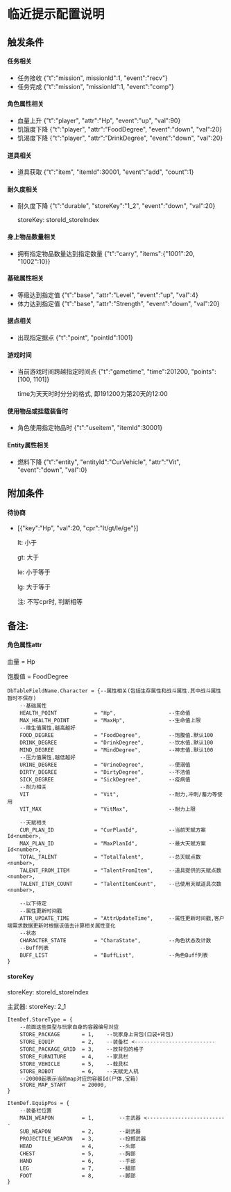 # 临近提示配置说明

## 触发条件

#### 任务相关

- 任务接收  {"t":"mission", missionId":1, "event":"recv"}
- 任务完成  {"t":"mission", "missionId":1, "event":"comp"}

#### 角色属性相关

- 血量上升 {"t":"player", "attr":"Hp", "event":"up", "val":90}
- 饥饿度下降 {"t":"player", "attr":"FoodDegree", "event":"down", "val":20}
- 饥渴度下降 {"t":"player", "attr":"DrinkDegree", "event":"down", "val":20}

#### 道具相关

- 道具获取 {"t":"item", "itemId":30001, "event":"add", "count":1}

#### 耐久度相关

- 耐久度下降 {"t":"durable", "storeKey":"1_2", "event":"down", "val":20}

  storeKey: storeId_storeIndex

#### 身上物品数量相关

- 拥有指定物品数量达到指定数量 {"t":"carry",  "items":{"1001":20, "1002":10}}

#### 基础属性相关

- 等级达到指定值 {"t":"base", "attr":"Level", "event":"up", "val":4}
- 体力达到指定值 {"t":"base", "attr":"Strength", "event":"down", "val":20}

#### 据点相关

- 出现指定据点 {"t":"point", "pointId":1001}

#### 游戏时间
- 当前游戏时间跨越指定时间点 {"t":"gametime", "time":201200, "points":[100, 1101]} 

  time为天天时时分分的格式, 即191200为第20天的12:00


#### 使用物品或挂载装备时
- 角色使用指定物品时 {"t":"useitem", "itemId":30001}

#### Entity属性相关

- 燃料下降 {"t":"entity", "entityId":"CurVehicle", "attr":"Vit", "event":"down", "val":0}




## 附加条件

#### 待协商
- [{"key":"Hp", "val":20, "cpr":"lt/gt/le/ge"}]

  lt: 小于

  gt: 大于

  le: 小于等于

  lg: 大于等于

  注: 不写cpr时, 判断相等

## 备注:

#### 角色属性attr

血量 = Hp

饱腹值 = FoodDegree 

~~~~~~
DbTableFieldName.Character = {--属性相关(包括生存属性和战斗属性.其中战斗属性暂时不保存)
	--基础属性
	HEALTH_POINT			= "Hp",					--生命值
	MAX_HEALTH_POINT		= "MaxHp",				--生命值上限
	--维生值属性,越高越好
	FOOD_DEGREE				= "FoodDegree",			--饱腹值.默认100
	DRINK_DEGREE			= "DrinkDegree",		--饮水值.默认100
	MIND_DEGREE				= "MindDegree",			--神志值.默认100
	--压力值属性,越低越好
	URINE_DEGREE			= "UrineDegree",		--便溺值
	DIRTY_DEGREE			= "DirtyDegree",		--不洁值
	SICK_DEGREE				= "SickDegree",			--疫病值
	--耐力相关
	VIT						= "Vit",				--耐力,冲刺/蓄力等使用
	VIT_MAX					= "VitMax",				--耐力上限

	--天赋相关
	CUR_PLAN_ID				= "CurPlanId",			--当前天赋方案Id<number>,
	MAX_PLAN_ID				= "MaxPlanId",			--最大天赋方案Id<number>,
	TOTAL_TALENT			= "TotalTalent",		--总天赋点数<number>,
	TALENT_FROM_ITEM		= "TalentFromItem",		--道具提供的天赋点数<number>,
	TALENT_ITEM_COUNT		= "TalentItemCount",	--已使用天赋道具次数<number>,

	--以下待定
	--属性更新时间戳
	ATTR_UPDATE_TIME		= "AttrUpdateTime",		--属性更新时间戳,客户端需求数据更新时根据该值去计算相关属性变化
	--状态
	CHARACTER_STATE			= "CharaState",			--角色状态及计数
	--Buff列表
	BUFF_LIST				= "BuffList",			--角色Buff列表
}
~~~~~~



#### storeKey

storeKey: storeId_storeIndex

主武器: storeKey: 2_1

``````
ItemDef.StoreType = {
	--前面这些类型与玩家自身的容器编号对应
	STORE_PACKAGE		= 1,	--玩家身上背包(口袋+背包)
	STORE_EQUIP			= 2,	--装备栏 <--------------------------
	STORE_PACKAGE_GRID	= 3,	--放背包的格子
	STORE_FURNITURE		= 4,	--家具栏
	STORE_VEHICLE		= 5,	--载具栏
	STORE_ROBOT			= 6,	--天赋无人机
	--20000起表示当前map对应的容器Id(尸体,宝箱)
	STORE_MAP_START		= 20000,
}

ItemDef.EquipPos = {
	--装备栏位置
	MAIN_WEAPON			= 1,		--主武器 <--------------------------
	SUB_WEAPON			= 2,		--副武器
	PROJECTILE_WEAPON	= 3,		--投掷武器
	HEAD				= 4,		--头部
	CHEST				= 5,		--胸部
	HAND				= 6,		--手部
	LEG					= 7,		--腿部
	FOOT				= 8,		--脚部
}
``````

